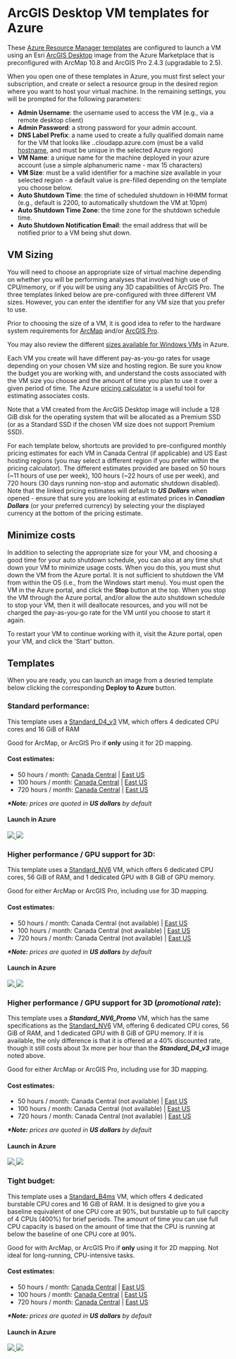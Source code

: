 # ArcGIS Desktop VM templates for Azure

These [Azure Resource Manager templates](https://docs.microsoft.com/en-us/azure/azure-resource-manager/templates/overview) are configured to launch a VM using an Esri [ArcGIS Desktop](https://azuremarketplace.microsoft.com/en-us/marketplace/apps/esri.arcgis-desktop) image from the Azure Marketplace that is preconfigured with ArcMap 10.8 and ArcGIS Pro 2.4.3 (upgradable to 2.5).

When you open one of these templates in Azure, you must first select your subscription, and create or select a resource group in the desired region where you want to host your virtual machine.  In the remaining settings, you will be prompted for the following parameters:
* **Admin Username**: the username used to access the VM (e.g., via a remote desktop client)
* **Admin Password**: a strong password for your admin account.
* **DNS Label Prefix**: a name used to create a fully qualified domain name for the VM that looks like <my-machine-dns-name>.<region>.cloudapp.azure.com (must be a valid [hostname](https://en.wikipedia.org/wiki/Hostname#Syntax), and must be unique in the selected Azure region)
* **VM Name**: a unique name for the machine deployed in your azure account (use a simple alphanumeric name - max 15 characters)
* **VM Size**: must be a valid identifier for a machine size available in your selected region - a default value is pre-filled depending on the template you choose below.
* **Auto Shutdown Time**: the time of scheduled shutdown in HHMM format (e.g., default is 2200, to automatically shutdown the VM at 10pm)
* **Auto Shutdown Time Zone**: the time zone for the shutdown schedule time.
* **Auto Shutdown Notification Email**: the email address that will be notified prior to a VM being shut down.

## VM Sizing

You will need to choose an appropriate size of virtual machine depending on whether you will be performing analyses that involved high use of CPU/memory, or if you will be using any 3D capabilities of ArcGIS Pro.  The three templates linked below are pre-configured with three different VM sizes.  However, you can enter the identifier for any VM size that you prefer to use.

Prior to choosing the size of a VM, it is good idea to refer to the hardware system requirements for [ArcMap](https://desktop.arcgis.com/en/system-requirements/latest/arcgis-desktop-system-requirements.htm) and/or [ArcGIS Pro](https://pro.arcgis.com/en/pro-app/get-started/arcgis-pro-system-requirements.htm).

You may also review the different [sizes available for Windows VMs](https://docs.microsoft.com/en-us/azure/virtual-machines/windows/sizes) in Azure.

Each VM you create will have different pay-as-you-go rates for usage depending on your chosen VM size and hosting region.  Be sure you know the budget you are working with, and understand the costs associated with the VM size you choose and the amount of time you plan to use it over a given period of time.  The Azure [pricing calculator](https://azure.microsoft.com/pricing/calculator/) is a useful tool for estimating associates costs.

Note that a VM created from the ArcGIS Desktop image will include a 128 GiB disk for the operating system that will be allocated as a Premium SSD (or as a Standard SSD if the chosen VM size does not support Premium SSD).

For each template below, shortcuts are provided to pre-configured monthly pricing estimates for each VM in Canada Central (if applicable) and US East hosting regions (you may select a different region if you prefer within the pricing calculator).  The different estimates provided are based on 50 hours (~11 hours of use per week), 100 hours (~22 hours of use per week), and 720 hours (30 days running non-stop and automatic shutdown disabled).  Note that the linked pricing estimates will default to ***US Dollars*** when opened - ensure that sure you are looking at estimated prices in ***Canadian Dollars*** (or your preferred currency) by selecting your the displayed currency at the bottom of the pricing estimate.

## Minimize costs

In addition to selecting the appropriate size for your VM, and choosing a good time for your auto shutdown schedule, you can also at any time shut down your VM to minimize usage costs.  When you do this, you must shut down the VM from the Azure portal.  It is not sufficient to shutdown the VM from within the OS (i.e., from the Windows start menu).  You must open the VM in the Azure portal, and click the **Stop** button at the top.  When you stop the VM through the Azure portal, and/or allow the auto shutdown schedule to stop your VM, then it will deallocate resources, and you will not be charged the pay-as-you-go rate for the VM until you choose to start it again.

To restart your VM to continue working with it, visit the Azure portal, open your VM, and click the 'Start' button.

## Templates

When you are ready, you can launch an image from a desried template below clicking the corresponding **Deploy to Azure** button.

### Standard performance:

This template uses a [Standard_D4_v3](https://docs.microsoft.com/en-us/azure/virtual-machines/dv3-dsv3-series?toc=/azure/virtual-machines/linux/toc.json&bc=/azure/virtual-machines/linux/breadcrumb/toc.json) VM, which offers 4 dedicated CPU cores and 16 GiB of RAM

Good for ArcMap, or ArcGIS Pro if **only** using it for 2D mapping.

#### Cost estimates:

* 50 hours / month: [Canada Central](https://azure.com/e/1b9ab303f18247dd8d54e68706d4ea66) | [East US](https://azure.com/e/9805613cc92542b28f9fb1f19971d51c)
* 100 hours / month: [Canada Central](https://azure.com/e/342551265b2e4b38bb09c78b46daa5fb) | [East US](https://azure.com/e/1652f8530baf4698ba9bfc4cdc2eb440)
* 720 hours / month: [Canada Central](https://azure.com/e/caf534c2d62f4b39b4b2c79ef43fcc80) | [East US](https://azure.com/e/927aafe566734ecbbfa567e030016222)

***\*Note:*** *prices are quoted in **US dollars** by default*

#### Launch in Azure

<a href="https://portal.azure.com/#create/Microsoft.Template/uri/https%3A%2F%2Fraw.githubusercontent.com%2Fhighered-esricanada%2Fazure-templates%2Fmaster%2Farcgis_desktop_D4v3.json" target="_blank">
    <img src="https://azuredeploy.net/deploybutton.png"/>
</a>
<a href="http://armviz.io/#/?load=https%3A%2F%2Fraw.githubusercontent.com%2Fhighered-esricanada%2Fazure-templates%2Fmaster%2Farcgis_desktop_D4v3.json" target="_blank">
    <img src="http://armviz.io/visualizebutton.png"/>
</a>

### Higher performance / GPU support for 3D:

This template uses a [Standard_NV6](https://docs.microsoft.com/en-us/azure/virtual-machines/nv-series?toc=/azure/virtual-machines/linux/toc.json&bc=/azure/virtual-machines/linux/breadcrumb/toc.json) VM, which offers 6 dedicated CPU cores, 56 GiB of RAM, and 1 dedicated GPU with 8 GiB of GPU memory.

Good for either ArcMap or ArcGIS Pro, including use for 3D mapping.

#### Cost estimates:

* 50 hours / month: Canada Central (not available) | [East US](https://azure.com/e/c628fec001474b1d889b474b312e39a0)
* 100 hours / month: Canada Central (not available) | [East US](https://azure.com/e/bedf8b2468b344d38377f06c1ecc7f90)
* 720 hours / month: Canada Central (not available) | [East US](https://azure.com/e/d352f352f2174a0ab9e3c49369b9b846)

***\*Note:*** *prices are quoted in **US dollars** by default*

#### Launch in Azure

<a href="https://portal.azure.com/#create/Microsoft.Template/uri/https%3A%2F%2Fraw.githubusercontent.com%2Fhighered-esricanada%2Fazure-templates%2Fmaster%2Farcgis_desktop_NV6.json" target="_blank">
    <img src="https://azuredeploy.net/deploybutton.png"/>
</a>
<a href="http://armviz.io/#/?load=https%3A%2F%2Fraw.githubusercontent.com%2Fhighered-esricanada%2Fazure-templates%2Fmaster%2Farcgis_desktop_NV6.json" target="_blank">
    <img src="http://armviz.io/visualizebutton.png"/>
</a>


### Higher performance / GPU support for 3D (*promotional rate*):

This template uses a ***Standard_NV6_Promo*** VM, which has the same specifications as the [Standard_NV6](https://docs.microsoft.com/en-us/azure/virtual-machines/nv-series?toc=/azure/virtual-machines/linux/toc.json&bc=/azure/virtual-machines/linux/breadcrumb/toc.json) VM, offering 6 dedicated CPU cores, 56 GiB of RAM, and 1 dedicated GPU with 8 GiB of GPU memory.  If it is available, the only difference is that it is offered at a 40% discounted rate, though it still costs about 3x more per hour than the ***Standard_D4_v3*** image noted above.

Good for either ArcMap or ArcGIS Pro, including use for 3D mapping.

#### Cost estimates:

* 50 hours / month: Canada Central (not available) | [East US](https://azure.com/e/91ef457260354715947a9f5c5374a139)
* 100 hours / month: Canada Central (not available) | [East US](https://azure.com/e/a3fe7b6afc384145a08f34ca74b5de2c)
* 720 hours / month: Canada Central (not available) | [East US](https://azure.com/e/ddcc8ab78d6e476aafc27ce498ad5d71)

***\*Note:*** *prices are quoted in **US dollars** by default*

#### Launch in Azure

<a href="https://portal.azure.com/#create/Microsoft.Template/uri/https%3A%2F%2Fraw.githubusercontent.com%2Fhighered-esricanada%2Fazure-templates%2Fmaster%2Farcgis_desktop_NV6_Promo.json" target="_blank">
    <img src="https://azuredeploy.net/deploybutton.png"/>
</a>
<a href="http://armviz.io/#/?load=https%3A%2F%2Fraw.githubusercontent.com%2Fhighered-esricanada%2Fazure-templates%2Fmaster%2Farcgis_desktop_NV6_Promo.json" target="_blank">
    <img src="http://armviz.io/visualizebutton.png"/>
</a>


### Tight budget:

This template uses a [Standard_B4ms](https://docs.microsoft.com/en-us/azure/virtual-machines/sizes-b-series-burstable?toc=/azure/virtual-machines/linux/toc.json&bc=/azure/virtual-machines/linux/breadcrumb/toc.json) VM, which offers 4 dedicated burstable CPU cores and 16 GiB of RAM.  It is designed to give you a baseline equivalent of one CPU core at 90%, but burstable up to full capcity of 4 CPUs (400%) for brief periods.  The amount of time you can use full CPU capacity is based on the amount of time that the CPU is running at below the baseline of one CPU core at 90%.

Good for with ArcMap, or ArcGIS Pro if **only** using it for 2D mapping.  Not ideal for long-running, CPU-intensive tasks.

#### Cost estimates:

* 50 hours / month: [Canada Central](https://azure.com/e/e5f0e3f09ec040ffbc07d7c810dd2405) | [East US](https://azure.com/e/744afcbcbf40419fb51630d29d2d34f6)
* 100 hours / month: [Canada Central](https://azure.com/e/1eda7d4e0a764a29820451889414952f) | [East US](https://azure.com/e/9d313bb04080428fa43cd059174f059b)
* 720 hours / month: [Canada Central](https://azure.com/e/f49f188d4a0c4863a29d8604b036e30f) | [East US](https://azure.com/e/7ab814f86d5c407892d76258af79f6cc)

***\*Note:*** *prices are quoted in **US dollars** by default*

#### Launch in Azure

<a href="https://portal.azure.com/#create/Microsoft.Template/uri/https%3A%2F%2Fraw.githubusercontent.com%2Fhighered-esricanada%2Fazure-templates%2Fmaster%2Farcgis_desktop_B4ms.json" target="_blank">
    <img src="https://azuredeploy.net/deploybutton.png"/>
</a>
<a href="http://armviz.io/#/?load=https%3A%2F%2Fraw.githubusercontent.com%2Fhighered-esricanada%2Fazure-templates%2Fmaster%2Farcgis_desktop_B4ms.json" target="_blank">
    <img src="http://armviz.io/visualizebutton.png"/>
</a>

